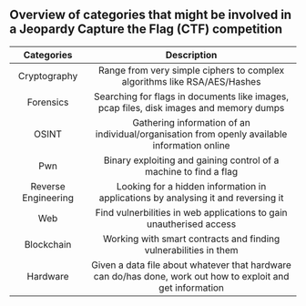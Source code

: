 ## Overview of categories that might be involved in a Jeopardy Capture the Flag (CTF) competition
|Categories|Description|
|:---:|:---:|
|Cryptography|Range from very simple ciphers to complex algorithms like RSA/AES/Hashes|
|Forensics|Searching for flags in documents like images, pcap files, disk images and memory dumps|
|OSINT|Gathering information of an individual/organisation from openly available information online|
|Pwn|Binary exploiting and gaining control of a machine to find a flag|
|Reverse Engineering|Looking for a hidden information in applications by analysing it and reversing it|
|Web|Find vulnerbilities in web applications to gain unautherised access|
|Blockchain|Working with smart contracts and finding vulnerabilities in them|
|Hardware|Given a data file about whatever that hardware can do/has done, work out how to exploit and get information|
